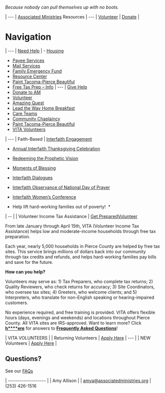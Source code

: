 *Because nobody can pull themselves up with no boots.*

| ---
| [Associated Ministries](http://associatedministries.org) Resources
| ---
| [Volunteer](https://associatedministries.org/volunteer/) | [Donate](https://associatedministries.org/donate-2017/) |

# Navigation

| ---
| [Need Help](https://associatedministries.org/find-help/)
| - [Housing](https://associatedministries.org/access-point-for-housing/)
- [Payee Services](https://associatedministries.org/payee-services/)
- [Mail Services](https://associatedministries.org/mail-services/)
- [Family Emergency Fund](https://associatedministries.org/fef/)
- [Resource Center](https://associatedministries.org/community-resource-connections-center-2/)
- [Paint Tacoma-Pierce Beautiful](https://associatedministries.org/paint-tacoma-pierce-beautiful/)
- [Free Tax Prep – Info](https://associatedministries.org/free-tax-prep-info/)
| ---
| [Give Help](https://associatedministries.org/community/)
- [Donate to AM](https://associatedministries.org/donate-2017/)
- [Volunteer](https://associatedministries.org/volunteer/)
- [Amazing Quest](https://associatedministries.org/amazing-quest/)
- [Lead the Way Home Breakfast](https://associatedministries.org/lead-the-way-home/)
- [Care Teams](https://associatedministries.org/disaster-readiness/)
- [Community Chaplaincy](https://associatedministries.org/community-chaplaincy/) 
- [Paint Tacoma-Pierce Beautiful](https://associatedministries.org/paint-tacoma-pierce-beautiful/)
- [VITA Volunteers](https://associatedministries.org/volunteer-income-tax-assistance/)


| ---
| Faith-Based
| [Interfaith Engagement](https://associatedministries.org/interfaith-engagement/)

-  [Annual Interfaith Thanksgiving Celebration](https://associatedministries.org/thanksgiving-interfaith-gathering/)

-  [Redeeming the Prophetic Vision](https://associatedministries.org/redeeming-the-prophetic-vision/)

-  [Moments of Blessing](https://associatedministries.org/moments-of-blessing/)

-  [Interfaith Dialogues](https://associatedministries.org/interfaith-dialogues/)

-  [Interfaith Observance of National Day of Prayer](https://associatedministries.org/interfaith-national-day-of-prayer/)

-  [Interfaith Women’s Conference](https://associatedministries.org/iwc/)



* Help lift hard-working families out of poverty!  *

| -- |
| Volunteer Income Tax Assistance
| [Get Prepared](https://associatedministries.org/free-tax-prep-info/)[Volunteer](README.md#vita-volunteers)

From late January through April 15th, VITA (Volunteer Income Tax Assistance) helps low and moderate-income households through free tax preparation.


Each year, nearly 5,000 households in Pierce County are helped by free tax sites. This service brings millions of dollars back into our community through tax credits and refunds, and helps hard-working families pay bills and save for the future.


**How can you help?**


Volunteers may serve as: 1) Tax Preparers, who complete tax returns; 2) Quality Reviewers, who check returns for accuracy; 3) Site Coordinators, who oversee tax sites; 4) Greeters, who welcome clients; and 5) Interpreters, who translate for non-English speaking or hearing-impaired customers.


No experience required, and free training is provided. VITA offers flexible hours (days, evenings and weekends) and locations throughout Pierce County. All VITA sites are IRS-approved. Want to learn more? Click  [**h****ere**](https://associatedministries.org/wp-content/uploads/2016/11/FAQs-for-VITA-volunteers.pdf) for answers to  [**Frequently Asked Questions**](https://associatedministries.org/wp-content/uploads/2016/11/FAQs-for-VITA-volunteers.pdf)!

| VITA VOLUNTEERS |
| Returning Volunteers | [Apply Here](http://associatedministries.org/returning-vita-volunteer/)
| --- |
| NEW Volunteers | [Apply Here](http://associatedministries.org/new-vita-volunteers/) |

## Questions?  ##

See our  [FAQs](https://associatedministries.org/wp-content/uploads/2016/11/FAQs-for-VITA-volunteers.pdf) 

| ------------------- |
| Amy Allison |
| [amya@associatedministries.org](mailto:amya@associatedministries.org)
| (253) 426-1516

